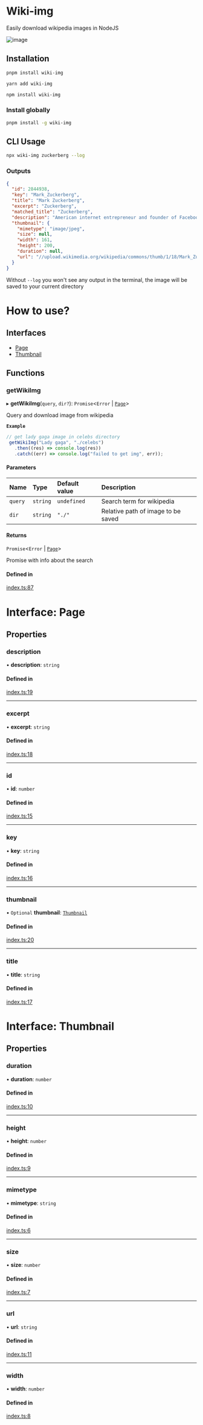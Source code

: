 # Wiki-img

Easily download wikipedia images in NodeJS

![image](https://user-images.githubusercontent.com/23727670/188309888-5d9c4da1-5a2c-496e-b34e-a805b2c8b347.png)

## Installation

```sh
pnpm install wiki-img
```

```sh
yarn add wiki-img
```

```sh
npm install wiki-img
```

### Install globally

```sh
pnpm install -g wiki-img
```

## CLI Usage

```sh
npx wiki-img zuckerberg --log
```

### Outputs

```json
{
  "id": 2844938,
  "key": "Mark_Zuckerberg",
  "title": "Mark Zuckerberg",
  "excerpt": "Zuckerberg",
  "matched_title": "Zuckerberg",
  "description": "American internet entrepreneur and founder of Facebook",
  "thumbnail": {
    "mimetype": "image/jpeg",
    "size": null,
    "width": 161,
    "height": 200,
    "duration": null,
    "url": "//upload.wikimedia.org/wikipedia/commons/thumb/1/18/Mark_Zuckerberg_F8_2019_Keynote_%2832830578717%29_%28cropped%29.jpg/161px-Mark_Zuckerberg_F8_2019_Keynote_%2832830578717%29_%28cropped%29.jpg"
  }
}
```

Without `--log` you won't see any output in the terminal, the image will be
saved to your current directory

# How to use?

## Interfaces

- [Page](#generatedinterfacespagemd)
- [Thumbnail](#generatedinterfacesthumbnailmd)

## Functions

### getWikiImg

▸ **getWikiImg**(`query`, `dir?`): `Promise`<`Error` \| [`Page`](#generatedinterfacespagemd)\>

Query and download image from wikipedia

**`Example`**

```ts
// get lady gaga image in celebs directory
 getWikiImg("Lady gaga", "./celebs")
   .then((res) => console.log(res))
   .catch((err) => console.log("failed to get img", err));
```

#### Parameters

| Name | Type | Default value | Description |
| :------ | :------ | :------ | :------ |
| `query` | `string` | `undefined` | Search term for wikipedia |
| `dir` | `string` | `"./"` | Relative path of image to be saved |

#### Returns

`Promise`<`Error` \| [`Page`](#generatedinterfacespagemd)\>

Promise with info about the search

#### Defined in

[index.ts:87](https://github.com/ShivamJoker/Wiki-Img/blob/525e269/src/index.ts#L87)

# Interface: Page

## Properties

### description

• **description**: `string`

#### Defined in

[index.ts:19](https://github.com/ShivamJoker/Wiki-Img/blob/525e269/src/index.ts#L19)

___

### excerpt

• **excerpt**: `string`

#### Defined in

[index.ts:18](https://github.com/ShivamJoker/Wiki-Img/blob/525e269/src/index.ts#L18)

___

### id

• **id**: `number`

#### Defined in

[index.ts:15](https://github.com/ShivamJoker/Wiki-Img/blob/525e269/src/index.ts#L15)

___

### key

• **key**: `string`

#### Defined in

[index.ts:16](https://github.com/ShivamJoker/Wiki-Img/blob/525e269/src/index.ts#L16)

___

### thumbnail

• `Optional` **thumbnail**: [`Thumbnail`](#generatedinterfacesthumbnailmd)

#### Defined in

[index.ts:20](https://github.com/ShivamJoker/Wiki-Img/blob/525e269/src/index.ts#L20)

___

### title

• **title**: `string`

#### Defined in

[index.ts:17](https://github.com/ShivamJoker/Wiki-Img/blob/525e269/src/index.ts#L17)

# Interface: Thumbnail

## Properties

### duration

• **duration**: `number`

#### Defined in

[index.ts:10](https://github.com/ShivamJoker/Wiki-Img/blob/525e269/src/index.ts#L10)

___

### height

• **height**: `number`

#### Defined in

[index.ts:9](https://github.com/ShivamJoker/Wiki-Img/blob/525e269/src/index.ts#L9)

___

### mimetype

• **mimetype**: `string`

#### Defined in

[index.ts:6](https://github.com/ShivamJoker/Wiki-Img/blob/525e269/src/index.ts#L6)

___

### size

• **size**: `number`

#### Defined in

[index.ts:7](https://github.com/ShivamJoker/Wiki-Img/blob/525e269/src/index.ts#L7)

___

### url

• **url**: `string`

#### Defined in

[index.ts:11](https://github.com/ShivamJoker/Wiki-Img/blob/525e269/src/index.ts#L11)

___

### width

• **width**: `number`

#### Defined in

[index.ts:8](https://github.com/ShivamJoker/Wiki-Img/blob/525e269/src/index.ts#L8)
